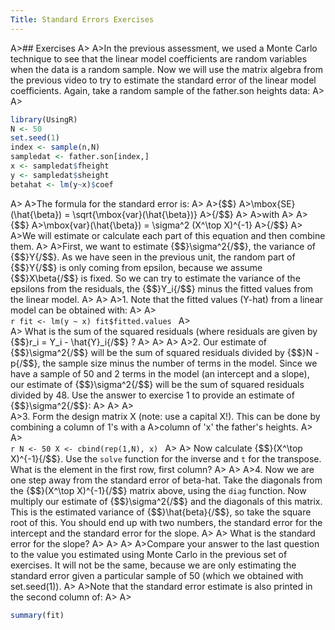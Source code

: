 ```yaml
---
Title: Standard Errors Exercises
---
```




A>## Exercises
A>
A>In the previous assessment, we used a Monte Carlo technique to see that the linear model coefficients are random variables when the data is a random sample. Now we will use the matrix algebra from the previous video to try to estimate the standard error of the linear model coefficients. Again, take a random sample of the father.son heights data:
A>
A>
```r
library(UsingR)
N <- 50
set.seed(1)
index <- sample(n,N)
sampledat <- father.son[index,]
x <- sampledat$fheight
y <- sampledat$sheight
betahat <- lm(y~x)$coef
```
A>
A>The formula for the standard error is:
A>
A>{$$}
A>\mbox{SE}(\hat{\beta}) = \sqrt{\mbox{var}(\hat{\beta})}
A>{/$$}
A>
A>with
A>
A>{$$}
A>\mbox{var}(\hat{\beta}) = \sigma^2 (X^\top X)^{-1}
A>{/$$}
A>
A>We will estimate or calculate each part of this equation and then combine them.
A>
A>First, we want to estimate {$$}\sigma^2{/$$}, the variance of {$$}Y{/$$}. As we have seen in the previous unit, the random part of {$$}Y{/$$} is only coming from epsilon, because we assume {$$}X\beta{/$$} is fixed. So we can try to estimate the variance of the epsilons from the residuals, the {$$}Y_i{/$$} minus the fitted values from the linear model.
A>
A>
A>1. Note that the fitted values (Y-hat) from a linear model can be obtained with:
A>
A>    
    ```r
    fit <- lm(y ~ x)
    fit$fitted.values
    ```
A>    
A>    What is the sum of the squared residuals (where residuals are given by {$$}r_i = Y_i - \hat{Y}_i{/$$} ?
A>
A>
A>
A>2. Our estimate of {$$}\sigma^2{/$$} will be the sum of squared residuals divided by {$$}N - p{/$$}, the sample size minus the number of terms in the model. Since we have a sample of 50 and 2 terms in the model (an intercept and a slope), our estimate of {$$}\sigma^2{/$$} will be the sum of squared residuals divided by 48. Use the answer to exercise 1 to provide an estimate of {$$}\sigma^2{/$$}:
A>
A>
A>  
A>3. Form the design matrix X (note: use a capital X!). This can be done by combining a column of 1's with a 
A>column of 'x' the father's heights.
A>
A>    
    ```r
    N <- 50
    X <- cbind(rep(1,N), x)
    ```
A>
A>    Now calculate {$$}(X^\top X)^{-1}{/$$}. Use the `solve` function for the inverse and `t` for the transpose. What is the element in the first row, first column?
A>
A>
A>4. Now we are one step away from the standard error of beta-hat. Take the diagonals from the {$$}(X^\top X)^{-1}{/$$} matrix above, using the `diag` function. Now multiply our estimate of {$$}\sigma^2{/$$} and the diagonals of this matrix. This is the estimated variance of {$$}\hat{beta}{/$$}, so take the square root of this. You should end up with two numbers, the standard error for the intercept and the standard error for the slope.
A>
A>    What is the standard error for the slope?
A>
A>
A>
A>Compare your answer to the last question to the value you estimated using Monte Carlo in the previous set of exercises. It will not be the same, because we are only estimating the standard error given a particular sample of 50 (which we obtained with set.seed(1)).
A>
A>Note that the standard error estimate is also printed in the second column of:
A>
A>
```r
summary(fit)
```
